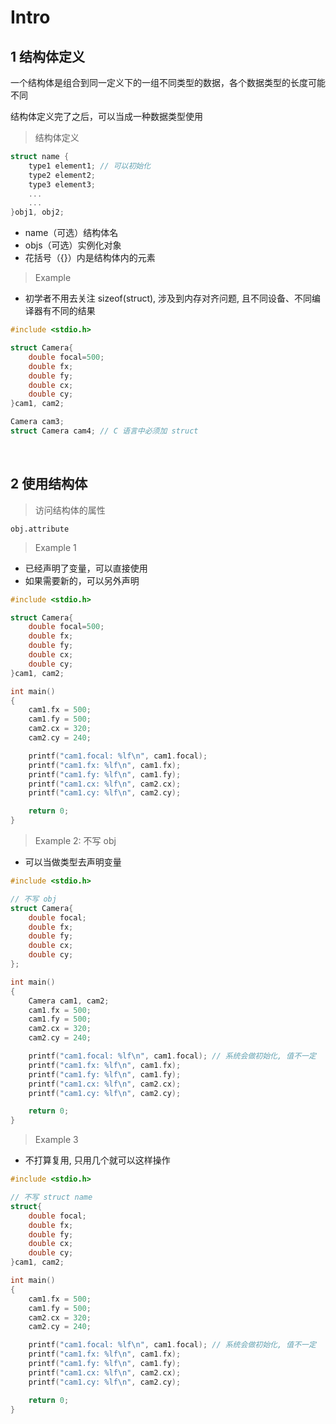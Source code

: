 
# Intro
## 1 结构体定义
一个结构体是组合到同一定义下的一组不同类型的数据，各个数据类型的长度可能不同

结构体定义完了之后，可以当成一种数据类型使用
>结构体定义
```c++
struct name {
    type1 element1; // 可以初始化
    type2 element2;
    type3 element3;
    ...
    ...
}obj1, obj2;
```
- name（可选）结构体名
- objs（可选）实例化对象
- 花括号（{}）内是结构体内的元素


>Example
- 初学者不用去关注 sizeof(struct), 涉及到内存对齐问题, 且不同设备、不同编译器有不同的结果
```c++
#include <stdio.h>

struct Camera{
    double focal=500;
    double fx;
    double fy;
    double cx;
    double cy;
}cam1, cam2;

Camera cam3;
struct Camera cam4; // C 语言中必须加 struct
```


&emsp;
## 2 使用结构体
>访问结构体的属性
```
obj.attribute
```
>Example 1
- 已经声明了变量，可以直接使用
- 如果需要新的，可以另外声明
```c++
#include <stdio.h>

struct Camera{
    double focal=500;
    double fx;
    double fy;
    double cx;
    double cy;
}cam1, cam2;

int main()
{
    cam1.fx = 500;
    cam1.fy = 500;
    cam2.cx = 320;
    cam2.cy = 240;

    printf("cam1.focal: %lf\n", cam1.focal);
    printf("cam1.fx: %lf\n", cam1.fx);
    printf("cam1.fy: %lf\n", cam1.fy);
    printf("cam1.cx: %lf\n", cam2.cx);
    printf("cam1.cy: %lf\n", cam2.cy);

    return 0;
}
```

>Example 2: 不写 obj
- 可以当做类型去声明变量
```c++
#include <stdio.h>

// 不写 obj
struct Camera{
    double focal;
    double fx;
    double fy;
    double cx;
    double cy;
};

int main()
{
    Camera cam1, cam2;
    cam1.fx = 500;
    cam1.fy = 500;
    cam2.cx = 320;
    cam2.cy = 240;

    printf("cam1.focal: %lf\n", cam1.focal); // 系统会做初始化, 值不一定
    printf("cam1.fx: %lf\n", cam1.fx);
    printf("cam1.fy: %lf\n", cam1.fy);
    printf("cam1.cx: %lf\n", cam2.cx);
    printf("cam1.cy: %lf\n", cam2.cy);

    return 0;
}
```

>Example 3
- 不打算复用, 只用几个就可以这样操作
```c++
#include <stdio.h>

// 不写 struct name
struct{
    double focal;
    double fx;
    double fy;
    double cx;
    double cy;
}cam1, cam2;

int main()
{
    cam1.fx = 500;
    cam1.fy = 500;
    cam2.cx = 320;
    cam2.cy = 240;

    printf("cam1.focal: %lf\n", cam1.focal); // 系统会做初始化, 值不一定
    printf("cam1.fx: %lf\n", cam1.fx);
    printf("cam1.fy: %lf\n", cam1.fy);
    printf("cam1.cx: %lf\n", cam2.cx);
    printf("cam1.cy: %lf\n", cam2.cy);

    return 0;
}
```
